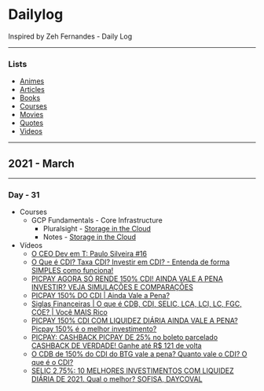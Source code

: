 # Dailylog

Inspired by Zeh Fernandes - Daily Log

---
### Lists

- [Animes](./lists/animes/animes.md)
- [Articles](./lists/articles/articles.md)
- [Books](./lists/books/books.md)
- [Courses](./lists/courses/courses.md)
- [Movies](./lists/movies/movies.md)
- [Quotes](./lists/quotes/quotes.md)
- [Videos](./lists/videos/videos.md)

---
## 2021 - March

---

### Day - 31
  - Courses
    - GCP Fundamentals - Core Infrastructure
      - Pluralsight - [Storage in the Cloud](https://app.pluralsight.com/course-player?clipId=4be08be0-8cc5-472c-a8bd-e01c4b7c386b)
      - Notes - [Storage in the Cloud](./lists/courses/gcp_fundamentals_core_infrastructure/04-storage-in-the-cloud.md)
  - Vídeos
    - [O CEO Dev em T: Paulo Silveira #16](https://www.youtube.com/watch?v=mvOYPGTHMUU)
    - [O Que é CDI? Taxa CDI? Investir em CDI? - Entenda de forma SIMPLES como funciona!](https://www.youtube.com/watch?v=KuoeirjSEUg)
    - [PICPAY AGORA SÓ RENDE 150% CDI! AINDA VALE A PENA INVESTIR? VEJA SIMULAÇÕES E COMPARAÇÕES](https://www.youtube.com/watch?v=65S63HKElc8)
    - [PICPAY 150% DO CDI | Ainda Vale a Pena?](https://www.youtube.com/watch?v=G0cdUb-Iys4)
    - [Siglas Financeiras | O que é CDB, CDI, SELIC, LCA, LCI, LC, FGC, COE? | Você MAIS Rico](https://www.youtube.com/watch?v=YFtVqRts-Ic)
    - [PICPAY 150% CDI COM LIQUIDEZ DIÁRIA AINDA VALE A PENA? Picpay 150% é o melhor investimento?](https://www.youtube.com/watch?v=H7rM6qhQG2g)
    - [PICPAY: CASHBACK PICPAY DE 25% no boleto parcelado CASHBACK DE VERDADE! Ganhe até R$ 121 de volta](https://www.youtube.com/watch?v=4Iz2sDBbHyg)
    - [O CDB de 150% do CDI do BTG vale a pena? Quanto vale o CDI? O que é o CDI?](https://www.youtube.com/watch?v=mg7RPEF_CTg)
    - [SELIC 2,75%: 10 MELHORES INVESTIMENTOS COM LIQUIDEZ DIÁRIA DE 2021. Qual o melhor? SOFISA, DAYCOVAL](https://www.youtube.com/watch?v=wE-KVhJG1Sg)




